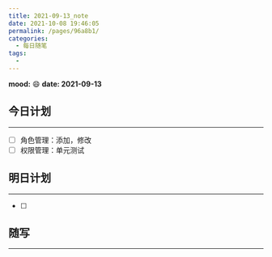 ```yaml
---
title: 2021-09-13_note
date: 2021-10-08 19:46:05
permalink: /pages/96a8b1/
categories:
  - 每日随笔
tags:
  - 
---
```

**mood:** :smile:  																		**date: 2021-09-13**  
## 今日计划  
------
- [ ]  角色管理：添加，修改
- [ ]  权限管理：单元测试
## 明日计划  
------
- [ ]  
## 随写 
------
